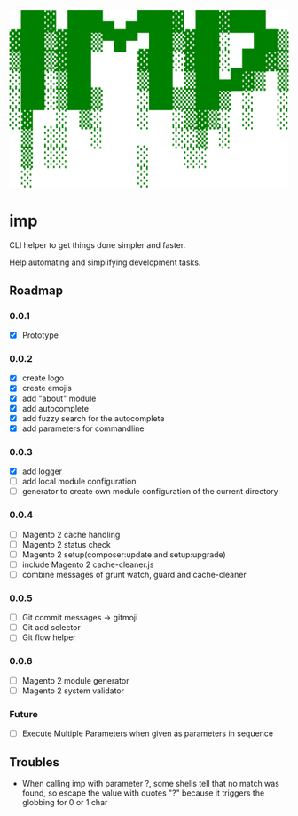![imp](design/logo-imp.svg)

# imp

CLI helper to get things done simpler and faster.

Help automating and simplifying development tasks.

## Roadmap

### 0.0.1
- [x] Prototype

### 0.0.2

- [x] create logo
- [x] create emojis
- [x] add "about" module
- [x] add autocomplete
- [x] add fuzzy search for the autocomplete
- [x] add parameters for commandline

### 0.0.3

- [x] add logger
- [ ] add local module configuration
- [ ] generator to create own module configuration of the current directory

### 0.0.4

- [ ] Magento 2 cache handling
- [ ] Magento 2 status check
- [ ] Magento 2 setup(composer:update and setup:upgrade)
- [ ] include Magento 2 cache-cleaner.js
- [ ] combine messages of grunt watch, guard and cache-cleaner

### 0.0.5

- [ ] Git commit messages -> gitmoji
- [ ] Git add selector
- [ ] Git flow helper

### 0.0.6

- [ ] Magento 2 module generator
- [ ] Magento 2 system validator

### Future

- [ ] Execute Multiple Parameters when given as parameters in sequence

## Troubles

- When calling imp with parameter ?, some shells tell that no match was found, so escape the value with quotes "?" because it triggers the globbing for 0 or 1 char